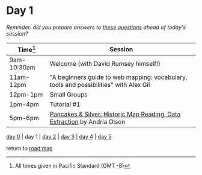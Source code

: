 # Day 1  

_Reminder: did you prepare answers to [these questions](workshop_materials/workshop1.md) ahead of today's session?_


| Time[^1] | Session | 
| --- | --- |
| 9am-10:30am | Welcome (with David Rumsey himself!)| 
| 11am-12pm   | "A beginners guide to web mapping: vocabulary, tools and possibilities" with Alex Gil |
| 12pm-1pm  | Small Groups  |   |
| 1pm-4pm |  Tutorial #1 | |
| 5pm-6pm  | [Pancakes & Silver: Historic Map Reading, Data Extraction](public_events.md#public-lecture-1) by Andria Olson |

[day 0](day0.md) | day 1 | [day 2](day2.md) | [day 3](day3.md) | [day 4](day4.md) | [day 5](day5.md)  

return to [road map](road_map.md)

[^1]: All times given in Pacific Standard (GMT -8)
